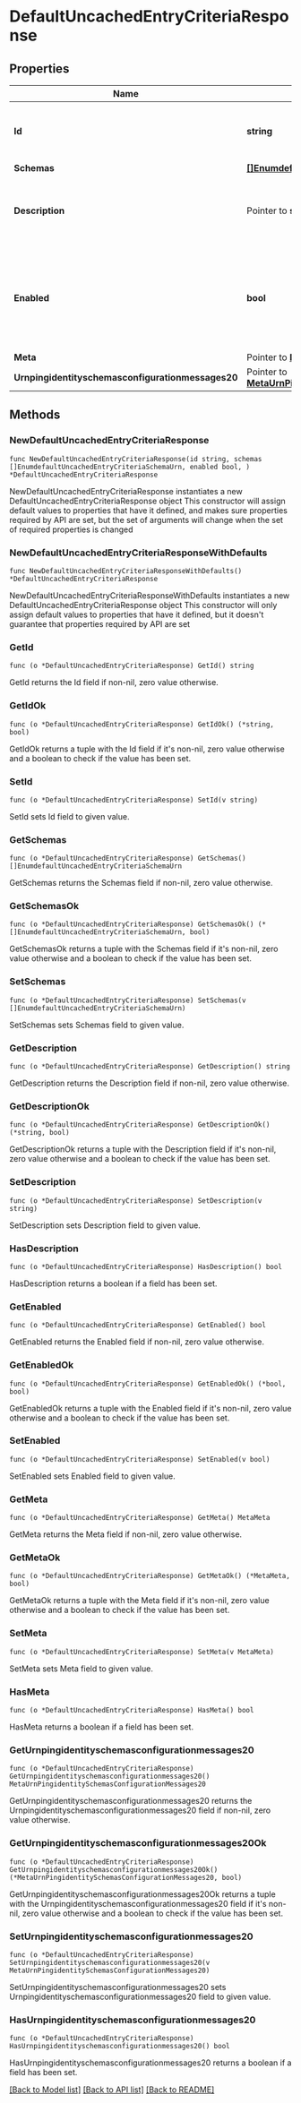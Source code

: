 # DefaultUncachedEntryCriteriaResponse

## Properties

Name | Type | Description | Notes
------------ | ------------- | ------------- | -------------
**Id** | **string** | Name of the Uncached Entry Criteria | 
**Schemas** | [**[]EnumdefaultUncachedEntryCriteriaSchemaUrn**](EnumdefaultUncachedEntryCriteriaSchemaUrn.md) |  | 
**Description** | Pointer to **string** | A description for this Uncached Entry Criteria | [optional] 
**Enabled** | **bool** | Indicates whether this Uncached Entry Criteria is enabled for use in the server. | 
**Meta** | Pointer to [**MetaMeta**](MetaMeta.md) |  | [optional] 
**Urnpingidentityschemasconfigurationmessages20** | Pointer to [**MetaUrnPingidentitySchemasConfigurationMessages20**](MetaUrnPingidentitySchemasConfigurationMessages20.md) |  | [optional] 

## Methods

### NewDefaultUncachedEntryCriteriaResponse

`func NewDefaultUncachedEntryCriteriaResponse(id string, schemas []EnumdefaultUncachedEntryCriteriaSchemaUrn, enabled bool, ) *DefaultUncachedEntryCriteriaResponse`

NewDefaultUncachedEntryCriteriaResponse instantiates a new DefaultUncachedEntryCriteriaResponse object
This constructor will assign default values to properties that have it defined,
and makes sure properties required by API are set, but the set of arguments
will change when the set of required properties is changed

### NewDefaultUncachedEntryCriteriaResponseWithDefaults

`func NewDefaultUncachedEntryCriteriaResponseWithDefaults() *DefaultUncachedEntryCriteriaResponse`

NewDefaultUncachedEntryCriteriaResponseWithDefaults instantiates a new DefaultUncachedEntryCriteriaResponse object
This constructor will only assign default values to properties that have it defined,
but it doesn't guarantee that properties required by API are set

### GetId

`func (o *DefaultUncachedEntryCriteriaResponse) GetId() string`

GetId returns the Id field if non-nil, zero value otherwise.

### GetIdOk

`func (o *DefaultUncachedEntryCriteriaResponse) GetIdOk() (*string, bool)`

GetIdOk returns a tuple with the Id field if it's non-nil, zero value otherwise
and a boolean to check if the value has been set.

### SetId

`func (o *DefaultUncachedEntryCriteriaResponse) SetId(v string)`

SetId sets Id field to given value.


### GetSchemas

`func (o *DefaultUncachedEntryCriteriaResponse) GetSchemas() []EnumdefaultUncachedEntryCriteriaSchemaUrn`

GetSchemas returns the Schemas field if non-nil, zero value otherwise.

### GetSchemasOk

`func (o *DefaultUncachedEntryCriteriaResponse) GetSchemasOk() (*[]EnumdefaultUncachedEntryCriteriaSchemaUrn, bool)`

GetSchemasOk returns a tuple with the Schemas field if it's non-nil, zero value otherwise
and a boolean to check if the value has been set.

### SetSchemas

`func (o *DefaultUncachedEntryCriteriaResponse) SetSchemas(v []EnumdefaultUncachedEntryCriteriaSchemaUrn)`

SetSchemas sets Schemas field to given value.


### GetDescription

`func (o *DefaultUncachedEntryCriteriaResponse) GetDescription() string`

GetDescription returns the Description field if non-nil, zero value otherwise.

### GetDescriptionOk

`func (o *DefaultUncachedEntryCriteriaResponse) GetDescriptionOk() (*string, bool)`

GetDescriptionOk returns a tuple with the Description field if it's non-nil, zero value otherwise
and a boolean to check if the value has been set.

### SetDescription

`func (o *DefaultUncachedEntryCriteriaResponse) SetDescription(v string)`

SetDescription sets Description field to given value.

### HasDescription

`func (o *DefaultUncachedEntryCriteriaResponse) HasDescription() bool`

HasDescription returns a boolean if a field has been set.

### GetEnabled

`func (o *DefaultUncachedEntryCriteriaResponse) GetEnabled() bool`

GetEnabled returns the Enabled field if non-nil, zero value otherwise.

### GetEnabledOk

`func (o *DefaultUncachedEntryCriteriaResponse) GetEnabledOk() (*bool, bool)`

GetEnabledOk returns a tuple with the Enabled field if it's non-nil, zero value otherwise
and a boolean to check if the value has been set.

### SetEnabled

`func (o *DefaultUncachedEntryCriteriaResponse) SetEnabled(v bool)`

SetEnabled sets Enabled field to given value.


### GetMeta

`func (o *DefaultUncachedEntryCriteriaResponse) GetMeta() MetaMeta`

GetMeta returns the Meta field if non-nil, zero value otherwise.

### GetMetaOk

`func (o *DefaultUncachedEntryCriteriaResponse) GetMetaOk() (*MetaMeta, bool)`

GetMetaOk returns a tuple with the Meta field if it's non-nil, zero value otherwise
and a boolean to check if the value has been set.

### SetMeta

`func (o *DefaultUncachedEntryCriteriaResponse) SetMeta(v MetaMeta)`

SetMeta sets Meta field to given value.

### HasMeta

`func (o *DefaultUncachedEntryCriteriaResponse) HasMeta() bool`

HasMeta returns a boolean if a field has been set.

### GetUrnpingidentityschemasconfigurationmessages20

`func (o *DefaultUncachedEntryCriteriaResponse) GetUrnpingidentityschemasconfigurationmessages20() MetaUrnPingidentitySchemasConfigurationMessages20`

GetUrnpingidentityschemasconfigurationmessages20 returns the Urnpingidentityschemasconfigurationmessages20 field if non-nil, zero value otherwise.

### GetUrnpingidentityschemasconfigurationmessages20Ok

`func (o *DefaultUncachedEntryCriteriaResponse) GetUrnpingidentityschemasconfigurationmessages20Ok() (*MetaUrnPingidentitySchemasConfigurationMessages20, bool)`

GetUrnpingidentityschemasconfigurationmessages20Ok returns a tuple with the Urnpingidentityschemasconfigurationmessages20 field if it's non-nil, zero value otherwise
and a boolean to check if the value has been set.

### SetUrnpingidentityschemasconfigurationmessages20

`func (o *DefaultUncachedEntryCriteriaResponse) SetUrnpingidentityschemasconfigurationmessages20(v MetaUrnPingidentitySchemasConfigurationMessages20)`

SetUrnpingidentityschemasconfigurationmessages20 sets Urnpingidentityschemasconfigurationmessages20 field to given value.

### HasUrnpingidentityschemasconfigurationmessages20

`func (o *DefaultUncachedEntryCriteriaResponse) HasUrnpingidentityschemasconfigurationmessages20() bool`

HasUrnpingidentityschemasconfigurationmessages20 returns a boolean if a field has been set.


[[Back to Model list]](../README.md#documentation-for-models) [[Back to API list]](../README.md#documentation-for-api-endpoints) [[Back to README]](../README.md)


